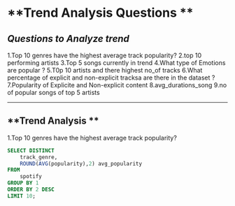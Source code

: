 
# **Trend Analysis Questions **
## **_Questions to Analyze trend_**

1.Top 10 genres have the highest average track popularity?
2.top 10 performing artists 
3.Top 5 songs currently in trend
4.What type of Emotions are popular ?
5.T0p 10 artists and there highest no_of tracks
6.What percentage of explicit and non-explicit tracksa are there in the dataset ?
7.Popularity of Explicite and Non-explicit content
8.avg_durations_song
9.no of popular songs of top 5 artists

--------------------------------------------------------------------------------------------------------------------------------------------------------------------------------
## **Trend Analysis **
1.Top 10 genres have the highest average track popularity?

```SQL
SELECT DISTINCT
    track_genre,
    ROUND(AVG(popularity),2) avg_popularity
FROM 
    spotify
GROUP BY 1
ORDER BY 2 DESC
LIMIT 10;



